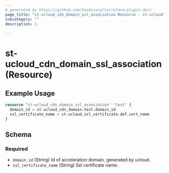 ```yaml
---
# generated by https://github.com/hashicorp/terraform-plugin-docs
page_title: "st-ucloud_cdn_domain_ssl_association Resource - st-ucloud"
subcategory: ""
description: |-
  
---
```


# st-ucloud_cdn_domain_ssl_association (Resource)



## Example Usage

```terraform
resource "st-ucloud_cdn_domain_ssl_association" "test" {
  domain_id = st-ucloud_cdn_domain.test.domain_id
  ssl_certificate_name = st-ucloud_ssl_certificate.def.cert_name
}
```

<!-- schema generated by tfplugindocs -->
## Schema

### Required

- `domain_id` (String) Id of acceleration domain, generated by ucloud.
- `ssl_certificate_name` (String) Ssl certificate name.
